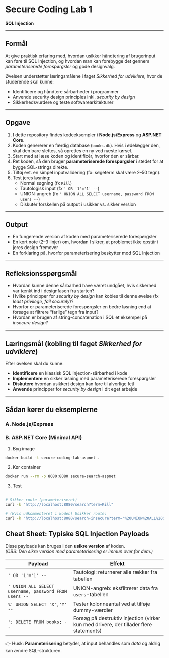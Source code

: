 # Secure Coding Lab 1

**SQL Injection**

---

## Formål

At give praktisk erfaring med, hvordan usikker håndtering af brugerinput kan føre til SQL Injection, og hvordan man kan forebygge det gennem *parameteriserede forespørgsler* og gode designvalg.  

Øvelsen understøtter læringsmålene i faget *Sikkerhed for udviklere*, hvor de studerende skal kunne:

- Identificere og håndtere sårbarheder i programmer  
- Anvende security design principles inkl. *security by design*  
- Sikkerhedsvurdere og teste softwarearkitekturer  

---

## Opgave

1. I dette repository findes kodeeksempler i **Node.js/Express** og **ASP.NET Core**.  
2. Koden genererer en færdig database (`books.db`). Hvis i ødelægger den, skal den bare slettes, så oprettes en ny ved næste kørsel.
3. Start med at læse koden og identificér, hvorfor den er sårbar.  
4. Ret koden, så den bruger **parameteriserede forespørgsler** i stedet for at bygge SQL-strings direkte.  
5. Tilføj evt. en simpel inputvalidering (fx: søgeterm skal være 2–50 tegn).  
6. Test jeres løsning:  
   - Normal søgning (fx `Kill`)  
   - Tautologisk input (fx `' OR '1'='1' --`)  
   - UNION-angreb (fx `' UNION ALL SELECT username, password FROM users --`)  
   - Diskutér forskellen på output i usikker vs. sikker version  

---

## Output

- En fungerende version af koden med parameteriserede forespørgsler  
- En kort note (2–3 linjer) om, hvordan I sikrer, at problemet ikke opstår i jeres design fremover  
- En forklaring på, hvorfor parameterisering beskytter mod SQL Injection  

---

## Refleksionsspørgsmål

- Hvordan kunne denne sårbarhed have været undgået, hvis sikkerhed var tænkt ind i designfasen fra starten?  
- Hvilke principper for *security by design* kan kobles til denne øvelse (fx *least privilege*, *fail securely*)?  
- Hvorfor er parameteriserede forespørgsler en bedre løsning end at forsøge at filtrere “farlige” tegn fra input?  
- Hvordan er brugen af string-concatenation i SQL et eksempel på *insecure design*?  

---

## Læringsmål (kobling til faget *Sikkerhed for udviklere*)

Efter øvelsen skal du kunne:

- **Identificere** en klassisk SQL Injection-sårbarhed i kode  
- **Implementere** en sikker løsning med parameteriserede forespørgsler  
- **Diskutere** hvordan usikkert design kan føre til alvorlige fejl  
- **Anvende** principper for *security by design* i dit eget arbejde  

---

## Sådan kører du eksemplerne

### A. Node.js/Express



### B. ASP.NET Core (Minimal API)

1. Byg image

```bash
docker build -t secure-coding-lab-aspnet .
```

2. Kør container

```bash
docker run --rm -p 8080:8080 secure-search-aspnet
```

3. Test

```bash

# Sikker route (parameteriseret)
curl -k "http://localhost:8080/search?term=Kill"

# (Hvis udkommenteret i koden) Usikker route:
curl -k "http://localhost:8080/search-insecure?term='%20UNION%20ALL%20SELECT%20username%2C%20password%20FROM%20users%20--%20"

```




## Cheat Sheet: Typiske SQL Injection Payloads

Disse payloads kan bruges i den **usikre version** af koden.  
*(OBS: Den sikre version med parameterisering er immun over for dem.)*

| Payload | Effekt |
|---------|--------|
| `' OR '1'='1' --` | Tautologi: returnerer alle rækker fra tabellen |
| `' UNION ALL SELECT username, password FROM users --` | UNION-angreb: eksfiltrerer data fra `users`-tabellen |
| `%' UNION SELECT 'X','Y' --` | Tester kolonneantal ved at tilføje dummy-værdier |
| `'; DELETE FROM books; --` | Forsøg på destruktiv injection (virker kun med drivere, der tillader flere statements) |

👉 Husk: **Parameterisering** betyder, at input behandles som *data* og aldrig kan ændre SQL-strukturen.

